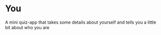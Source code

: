 # You
A mini quiz-app that takes some details about yourself and tells you a little bit about who you are
